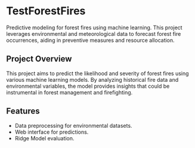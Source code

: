 # TestForestFires

Predictive modeling for forest fires using machine learning. This project leverages environmental and meteorological data to forecast forest fire occurrences, aiding in preventive measures and resource allocation.

## Project Overview

This project aims to predict the likelihood and severity of forest fires using various machine learning models. By analyzing historical fire data and environmental variables, the model provides insights that could be instrumental in forest management and firefighting.

## Features

- Data preprocessing for environmental datasets.
- Web interface for predictions.
- Ridge Model evaluation.


